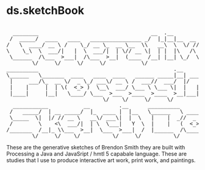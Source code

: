 ds.sketchBook
=============
<div style="width:100%; float:left">
<pre>
  ________                                   __  .__                       
 /  _____/  ____   ____   ________________ _/  |_|__|__  __ ____           
/   \  ____/ __ \ /    \_/ __ \_  __ \__  \\   __\  \  \/ // __ \             
\    \_\  \  ___/|   |  \  ___/|  | \// __ \|  | |  |\   /\  ___/             
 \______  /\___  >___|  /\___  >__|  (____  /__| |__| \_/  \___  >            
        \/     \/     \/     \/           \/                   \/                   
__________                                          .__                    
\______   \_______  ____   ____  ____   ______ _____|__| ____    ____      
 |     ___/\_  __ \/  _ \_/ ___\/ __ \ /  ___//  ___/  |/    \  / ___\                 
 |    |     |  | \(  <_> )  \__\  ___/ \___ \ \___ \|  |   |  \/ /_/  >              
 |____|     |__|   \____/ \___  >___  >____  >____  >__|___|  /\___  /              
                              \/    \/     \/     \/        \//_____/                   
  ___________           __         .__      __________               __             
 /   _____/  | __ _____/  |_  ____ |  |__   \______   \ ____   ____ |  | __        
 \_____  \|  |/ // __ \   __\/ ___\|  |  \   |    |  _//  _ \ /  _ \|  |/ /         
 /        \    <\  ___/|  | \  \___|   Y  \  |    |   (  <_> |  <_> )    <          
/_______  /__|_ \\___  >__|  \___  >___|  /  |______  /\____/ \____/|__|_ \        
        \/     \/    \/          \/     \/          \/                   \/                                                   
</pre>
</div>


<div style="width:100%; float:left">
These are the generative sketches of Brendon Smith they are built with Processing a Java and JavaSript / hmtl 5 capabale language.  These are studies that I use to produce interactive art work, print work, and paintings.
</div>